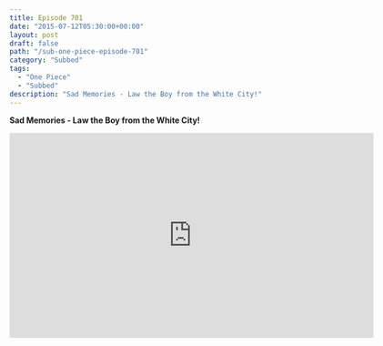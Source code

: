```yaml
---
title: Episode 701
date: "2015-07-12T05:30:00+00:00"
layout: post
draft: false
path: "/sub-one-piece-episode-701"
category: "Subbed"
tags:
  - "One Piece"
  - "Subbed"
description: "Sad Memories - Law the Boy from the White City!"
---
```


**Sad Memories - Law the Boy from the White City!**

<iframe width="640" height="360" src="https://www.rapidvideo.com/e/G6FRPGH0TP" frameborder="0" marginwidth=0 marginheight=0 scrolling=no allowfullscreen></iframe>

